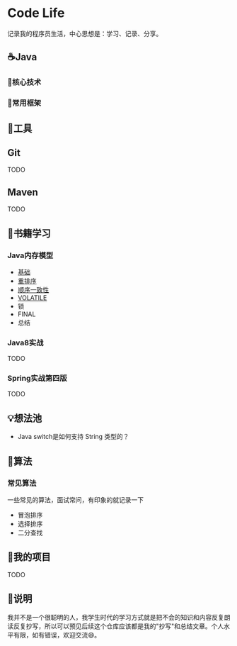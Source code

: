 # Code Life

记录我的程序员生活，中心思想是：学习、记录、分享。

## ☕Java

### 🧠核心技术

### 🎨常用框架

## 🔧工具

## Git

TODO

## Maven

TODO

## 📕书籍学习

### Java内存模型

- [基础](/MD/Java/MemoryModel/A.基础.md)
- [重排序](/MD/Java/MemoryModel/B.重排序.md)
- [顺序一致性](/MD/Java/MemoryModel/C.顺序一致性.md)
- [VOLATILE](/MD/Java/MemoryModel/D.volatile.md)
- 锁
- FINAL
- 总结

### Java8实战

TODO

### Spring实战第四版

TODO

## 💡想法池

- Java switch是如何支持 String 类型的？

## 📃算法

### 常见算法

一些常见的算法，面试常问，有印象的就记录一下

- 冒泡排序
- 选择排序
- 二分查找

## 💪我的项目

TODO

## 🎈说明

我并不是一个很聪明的人，我学生时代的学习方式就是把不会的知识和内容反复朗读反复抄写，所以可以预见后续这个仓库应该都是我的"抄写"和总结文章。个人水平有限，如有错误，欢迎交流😄。